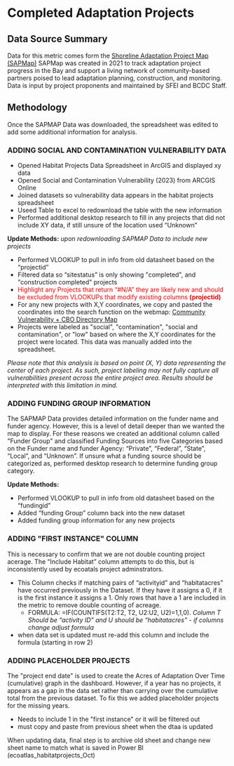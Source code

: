 # Completed Adaptation Projects
## Data Source Summary
Data for this metric comes form the [Shoreline Adaptation Project Map (SAPMap)](https://www.ecoatlas.org/regions/group/303) SAPMap was created in 2021 to track adaptation project progress in the Bay and support a living network of community-based partners poised to lead adaptation planning, construction, and monitoring. Data is input by project proponents and maintained by SFEI and BCDC Staff.
## Methodology
Once the SAPMAP Data was downloaded, the spreadsheet was edited to add some additional information for analysis. 

### ADDING SOCIAL AND CONTAMINATION VULNERABILITY DATA
- Opened Habitat Projects Data Spreadsheet in ArcGIS and displayed xy data
- Opened Social and Contamination Vulnerability (2023) from ARCGIS Online
- Joined datasets so vulnerability data appears in the habitat projects spreadsheet
- Useed Table to excel to redownload the table with the new information
- Performed additional desktop research to fill in any projects that did not include XY data, if still unsure of the location used “Unknown” 

**Update Methods:** *upon redownloading SAPMAP Data to include new projects*
- Performed VLOOKUP to pull in info from old datasheet based on the “projectid”
- Filtered data so “sitestatus” is only showing "completed", and "construction completed" projects
- <span style="color:red"> Highlight any Projects that return “#N/A” they are likely new and should be excluded from VLOOKUPs that modify existing columns **(projectid)** </span>
- For any new projects with X,Y coordinates, we copy and pasted the coordinates into the search function on the webmap: [Community Vulnerability + CBO Directory Map](https://bcdc.maps.arcgis.com/apps/webappviewer/index.html?id=526ca82e85eb403489de768498f605f3)
- Projects were labeled as "social", "contamination", "social and contamination", or "low" based on where the X,Y coordinates for the project were located. This data was manually added into the spreadsheet.

*Please note that this analysis is based on point (X, Y) data representing the center of each project. As such, project labeling may not fully capture all vulnerabilities present across the entire project area. Results should be interpreted with this limitation in mind.*

### ADDING FUNDING GROUP INFORMATION
The SAPMAP Data provides detailed information on the funder name and funder agency. However, this is a level of detail deeper than we wanted the map to display. For these reasons we created an additional column called "Funder Group" and classified Funding Sources into five Categories based on the Funder name and funder Agency: “Private”, “Federal”, “State”, “Local”, and “Unknown”. If unsure what a funding source should be categorized as, performed desktop research to determine funding group category.

**Update Methods:**
- Performed VLOOKUP to pull in info from old datasheet based on the “fundingid” 
- Added “funding Group” column back into the new dataset
- Added funding group information for any new projects

### ADDING "FIRST INSTANCE" COLUMN
This is necessary to confirm that we are not double counting project acerage. The “Include Habitat” column attempts to do this, but is inconsistently used by ecoatals project adminstrators. 
- This Column checks if matching pairs of “activityid” and “habitatacres” have occurred previously in the Dataset. If they have it assigns a 0, if it is the first instance it assigns a 1. Only rows that have a 1 are included in the metric to remove double counting of acreage.  
  - FORMULA: =IF(COUNTIFS(T$2:$T2, T2, U$2:$U2, U2)=1,1,0). *Column T Should be “activity ID” and U should be “habitatacres” - if columns change adjust formula*
- when data set is updated must re-add this column and include the formula (starting in row 2)

### ADDING PLACEHOLDER PROJECTS
The "project end date" is used to create the Acres of Adaptation Over Time (cumulative) graph in the dashboard. However, if a year has no projects, it appears as a gap in the data set rather than carrying over the cumulative total from the previous dataset. To fix this we added placeholder projects for the missing years.
- Needs to include 1 in the "first instance" or it will be filtered out
- must copy and paste from previous sheet when the dtaa is updated

When updating data, final step is to archive old sheet and change new sheet name to match what is saved in Power BI (ecoatlas_habitatprojects_Oct)
